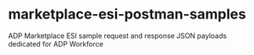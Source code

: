 # marketplace-esi-postman-samples
ADP Marketplace ESI sample request and response JSON payloads dedicated for ADP Workforce

